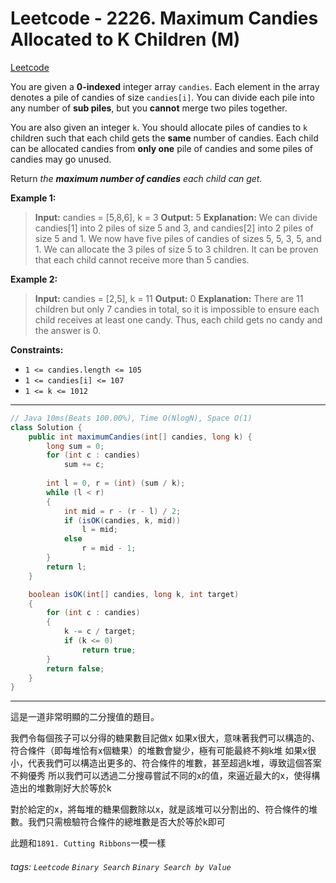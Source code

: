 # Leetcode - 2226. Maximum Candies Allocated to K Children (M)

[Leetcode](https://leetcode.com/problems/maximum-candies-allocated-to-k-children/)

You are given a **0-indexed** integer array `candies`. Each element in the array denotes a pile of candies of size `candies[i]`. You can divide each pile into any number of **sub piles**, but you **cannot** merge two piles together.

You are also given an integer `k`. You should allocate piles of candies to `k` children such that each child gets the **same** number of candies. Each child can be allocated candies from **only one** pile of candies and some piles of candies may go unused.

Return _the **maximum number of candies** each child can get._

**Example 1:**

> **Input:** candies = [5,8,6], k = 3
> **Output:** 5
> **Explanation:** We can divide candies[1] into 2 piles of size 5 and 3, and candies[2] into 2 piles of size 5 and 1. We now have five piles of candies of sizes 5, 5, 3, 5, and 1. We can allocate the 3 piles of size 5 to 3 children. It can be proven that each child cannot receive more than 5 candies.

**Example 2:**

> **Input:** candies = [2,5], k = 11
> **Output:** 0
> **Explanation:** There are 11 children but only 7 candies in total, so it is impossible to ensure each child receives at least one candy. Thus, each child gets no candy and the answer is 0.

**Constraints:**

-   `1 <= candies.length <= 105`
-   `1 <= candies[i] <= 107`
-   `1 <= k <= 1012`

---
```java
// Java 10ms(Beats 100.00%), Time O(NlogN), Space O(1)
class Solution {
    public int maximumCandies(int[] candies, long k) {
        long sum = 0;
        for (int c : candies)
            sum += c;
        
        int l = 0, r = (int) (sum / k);
        while (l < r)
        {
            int mid = r - (r - l) / 2;
            if (isOK(candies, k, mid))
                l = mid;
            else
                r = mid - 1;
        }
        return l;
    }

    boolean isOK(int[] candies, long k, int target)
    {
        for (int c : candies)
        {
            k -= c / target;
            if (k <= 0)
                return true;
        }
        return false;
    }
}
```
---

這是一道非常明顯的二分搜值的題目。

我們令每個孩子可以分得的糖果數目記做x
如果x很大，意味著我們可以構造的、符合條件（即每堆恰有x個糖果）的堆數會變少，極有可能最終不夠k堆
如果x很小，代表我們可以構造出更多的、符合條件的堆數，甚至超過k堆，導致這個答案不夠優秀
所以我們可以透過二分搜尋嘗試不同的x的值，來逼近最大的x，使得構造出的堆數剛好大於等於k

對於給定的x，將每堆的糖果個數除以x，就是該堆可以分割出的、符合條件的堆數。我們只需檢驗符合條件的總堆數是否大於等於k即可

此題和`1891. Cutting Ribbons`一模一樣


###### tags: `Leetcode` `Binary Search` `Binary Search by Value`